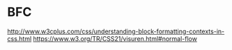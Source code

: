 # BFC
http://www.w3cplus.com/css/understanding-block-formatting-contexts-in-css.html
https://www.w3.org/TR/CSS21/visuren.html#normal-flow
